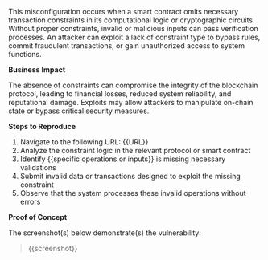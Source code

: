 This misconfiguration occurs when a smart contract omits necessary transaction constraints in its computational logic or cryptographic circuits. Without proper constraints, invalid or malicious inputs can pass verification processes. An attacker can exploit a lack of constraint type to bypass rules, commit fraudulent transactions, or gain unauthorized access to system functions.

**Business Impact** 
 
The absence of constraints can compromise the integrity of the blockchain protocol, leading to financial losses, reduced system reliability, and reputational damage. Exploits may allow attackers to manipulate on-chain state or bypass critical security measures.

**Steps to Reproduce**

1. Navigate to the following URL: {{URL}}
1. Analyze the constraint logic in the relevant protocol or smart contract  
1. Identify {{specific operations or inputs}} is missing necessary validations  
1. Submit invalid data or transactions designed to exploit the missing constraint  
1. Observe that the system processes these invalid operations without errors

**Proof of Concept**

The screenshot(s) below demonstrate(s) the vulnerability:
>
> {{screenshot}}
